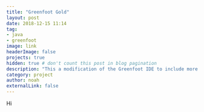 ```yaml
---
title: "Greenfoot Gold"
layout: post
date: 2018-12-15 11:14
tag: 
- java 
- greenfoot
image: link
headerImage: false
projects: true
hidden: true # don't count this post in blog pagination
description: "This a modification of the Greenfoot IDE to include more complex and useful features."
category: project
author: noah
externalLink: false
---
```


Hi
